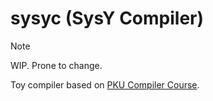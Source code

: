 # sysyc (SysY Compiler)

> [!NOTE]  
> WIP. Prone to change.

Toy compiler based on [PKU Compiler Course](https://pku-minic.github.io/online-doc/).
